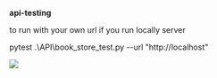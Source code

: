 **api-testing**

to run with your own url if you run locally server

pytest .\API\book_store_test.py --url "http://localhost"

![](../../allure_api.png)
